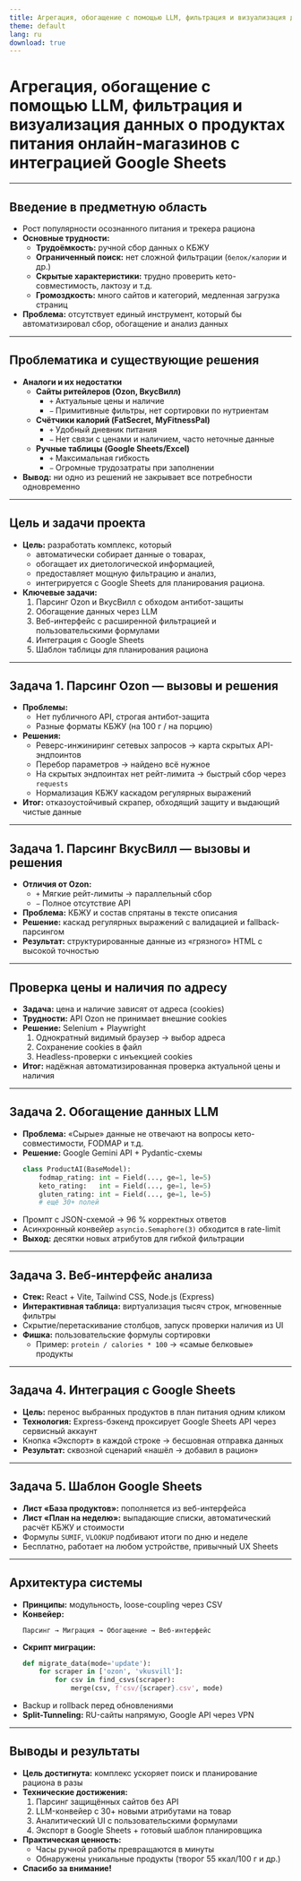 ```yaml
---
title: Агрегация, обогащение с помощью LLM, фильтрация и визуализация данных о продуктах питания онлайн-магазинов с интеграцией Google Sheets
theme: default
lang: ru
download: true
---
```


# Агрегация, обогащение с помощью LLM, фильтрация и визуализация данных о продуктах питания онлайн-магазинов с интеграцией Google Sheets

---

## Введение в предметную область

- Рост популярности осознанного питания и трекера рациона  
- **Основные трудности:**  
  - **Трудоёмкость:** ручной сбор данных о КБЖУ  
  - **Ограниченный поиск:** нет сложной фильтрации (`белок/калории` и др.)  
  - **Скрытые характеристики:** трудно проверить кето-совместимость, лактозу и т.д.  
  - **Громоздкость:** много сайтов и категорий, медленная загрузка страниц  
- **Проблема:** отсутствует единый инструмент, который бы автоматизировал сбор, обогащение и анализ данных

---

## Проблематика и существующие решения

- **Аналоги и их недостатки**  
  - **Сайты ритейлеров (Ozon, ВкусВилл)**  
    - `+` Актуальные цены и наличие  
    - `−` Примитивные фильтры, нет сортировки по нутриентам  
  - **Счётчики калорий (FatSecret, MyFitnessPal)**  
    - `+` Удобный дневник питания  
    - `−` Нет связи с ценами и наличием, часто неточные данные  
  - **Ручные таблицы (Google Sheets/Excel)**  
    - `+` Максимальная гибкость  
    - `−` Огромные трудозатраты при заполнении  
- **Вывод:** ни одно из решений не закрывает все потребности одновременно

---

## Цель и задачи проекта

- **Цель:** разработать комплекс, который  
  - автоматически собирает данные о товарах,  
  - обогащает их диетологической информацией,  
  - предоставляет мощную фильтрацию и анализ,  
  - интегрируется с Google Sheets для планирования рациона.  
- **Ключевые задачи:**  
  1. Парсинг Ozon и ВкусВилл с обходом антибот-защиты  
  2. Обогащение данных через LLM  
  3. Веб-интерфейс с расширенной фильтрацией и пользовательскими формулами  
  4. Интеграция с Google Sheets  
  5. Шаблон таблицы для планирования рациона

---

## Задача 1. Парсинг Ozon — вызовы и решения

- **Проблемы:**  
  - Нет публичного API, строгая антибот-защита  
  - Разные форматы КБЖУ (на 100 г / на порцию)  
- **Решения:**  
  - Реверс-инжиниринг сетевых запросов → карта скрытых API-эндпоинтов  
  - Перебор параметров → найдено всё нужное  
  - На скрытых эндпоинтах нет рейт-лимита → быстрый сбор через `requests`  
  - Нормализация КБЖУ каскадом регулярных выражений  
- **Итог:** отказоустойчивый скрапер, обходящий защиту и выдающий чистые данные

---

## Задача 1. Парсинг ВкусВилл — вызовы и решения

- **Отличия от Ozon:**  
  - `+` Мягкие рейт-лимиты → параллельный сбор  
  - `−` Полное отсутствие API  
- **Проблема:** КБЖУ и состав спрятаны в тексте описания  
- **Решение:** каскад регулярных выражений с валидацией и fallback-парсингом  
- **Результат:** структурированные данные из «грязного» HTML с высокой точностью

---

## Проверка цены и наличия по адресу

- **Задача:** цена и наличие зависят от адреса (cookies)  
- **Трудности:** API Ozon не принимает внешние cookies  
- **Решение:** Selenium + Playwright  
  1. Однократный видимый браузер → выбор адреса  
  2. Сохранение cookies в файл  
  3. Headless-проверки с инъекцией cookies  
- **Итог:** надёжная автоматизированная проверка актуальной цены и наличия

---

## Задача 2. Обогащение данных LLM

- **Проблема:** «Сырые» данные не отвечают на вопросы кето-совместимости, FODMAP и т.д.  
- **Решение:** Google Gemini API + Pydantic-схемы  
  ```python
  class ProductAI(BaseModel):
      fodmap_rating: int = Field(..., ge=1, le=5)
      keto_rating:   int = Field(..., ge=1, le=5)
      gluten_rating: int = Field(..., ge=1, le=5)
      # ещё 30+ полей
  ```
- Промпт с JSON-схемой → 96 % корректных ответов  
- Асинхронный конвейер `asyncio.Semaphore(3)` обходится в rate-limit  
- **Выход:** десятки новых атрибутов для гибкой фильтрации

---

## Задача 3. Веб-интерфейс анализа

- **Стек:** React + Vite, Tailwind CSS, Node.js (Express)  
- **Интерактивная таблица:** виртуализация тысяч строк, мгновенные фильтры  
- Скрытие/перетаскивание столбцов, запуск проверки наличия из UI  
- **Фишка:** пользовательские формулы сортировки  
  - Пример: `protein / calories * 100` → «самые белковые» продукты

---

## Задача 4. Интеграция с Google Sheets

- **Цель:** перенос выбранных продуктов в план питания одним кликом  
- **Технология:** Express-бэкенд проксирует Google Sheets API через сервисный аккаунт  
- Кнопка «Экспорт» в каждой строке → бесшовная отправка данных  
- **Результат:** сквозной сценарий «нашёл → добавил в рацион»

---

## Задача 5. Шаблон Google Sheets

- **Лист «База продуктов»:** пополняется из веб-интерфейса  
- **Лист «План на неделю»:** выпадающие списки, автоматический расчёт КБЖУ и стоимости  
- Формулы `SUMIF`, `VLOOKUP` подбивают итоги по дню и неделе  
- Бесплатно, работает на любом устройстве, привычный UX Sheets

---

## Архитектура системы

- **Принципы:** модульность, loose-coupling через CSV  
- **Конвейер:**  
  ```
  Парсинг → Миграция → Обогащение → Веб-интерфейс
  ```
- **Скрипт миграции:**  
  ```python
  def migrate_data(mode='update'):
      for scraper in ['ozon', 'vkusvill']:
          for csv in find_csvs(scraper):
              merge(csv, f'csv/{scraper}.csv', mode)
  ```
- Backup и rollback перед обновлениями  
- **Split-Tunneling:** RU-сайты напрямую, Google API через VPN

---

## Выводы и результаты

- **Цель достигнута:** комплекс ускоряет поиск и планирование рациона в разы  
- **Технические достижения:**  
  1. Парсинг защищённых сайтов без API  
  2. LLM-конвейер с 30+ новыми атрибутами на товар  
  3. Аналитический UI с пользовательскими формулами  
  4. Экспорт в Google Sheets + готовый шаблон планировщика  
- **Практическая ценность:**   
  - Часы ручной работы превращаются в минуты  
  - Обнаружены уникальные продукты (творог 55 ккал/100 г и др.)  
- **Спасибо за внимание!**
